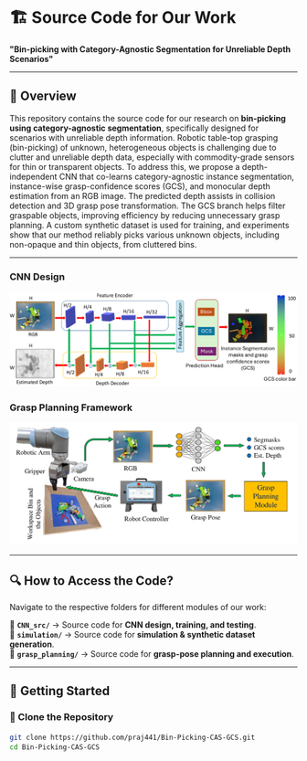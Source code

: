 # 🏗️ **Source Code for Our Work**  
**"Bin-picking with Category-Agnostic Segmentation for Unreliable Depth Scenarios"**  

---

## 📌 **Overview**  
This repository contains the source code for our research on **bin-picking using category-agnostic segmentation**, specifically designed for scenarios with unreliable depth information. Robotic table-top grasping (bin-picking) of unknown, heterogeneous objects is challenging due to clutter and unreliable depth data, especially with commodity-grade sensors for thin or transparent objects. To address this, we propose a depth-independent CNN that co-learns category-agnostic instance segmentation, instance-wise grasp-confidence scores (GCS), and monocular depth estimation from an RGB image. The predicted depth assists in collision detection and 3D grasp pose transformation. The GCS branch helps filter graspable objects, improving efficiency by reducing unnecessary grasp planning. A custom synthetic dataset is used for training, and experiments show that our method reliably picks various unknown objects, including non-opaque and thin objects, from cluttered bins.

---


### **CNN Design**
![CNN Architecture](data/images/cnn_design.png)

### **Grasp Planning Framework**
![Grasp Planning](data/images/grasp_planning_framework.png)

---

## 🔍 **How to Access the Code?**  

Navigate to the respective folders for different modules of our work:  

📂 **`CNN_src/`** → Source code for **CNN design, training, and testing**.  
📂 **`simulation/`** → Source code for **simulation & synthetic dataset generation**.  
📂 **`grasp_planning/`** → Source code for **grasp-pose planning and execution**.  

---

## 🚀 **Getting Started**  
### **🔹 Clone the Repository**  
```bash
git clone https://github.com/praj441/Bin-Picking-CAS-GCS.git
cd Bin-Picking-CAS-GCS
